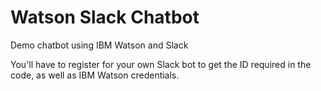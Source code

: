 # Watson Slack Chatbot

Demo chatbot using IBM Watson and Slack

You'll have to register for your own Slack bot to get the ID required in the code, as well as IBM Watson credentials.
